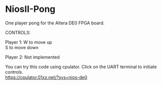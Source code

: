 # NiosII-Pong
One player pong for the Altera DE0 FPGA board.

CONTROLS:

Player 1: W to move up \
          S to move down

Player 2: Not implemented

You can try this code using cpulator. Click on the UART terminal to initiate controls.  
https://cpulator.01xz.net/?sys=nios-de0

